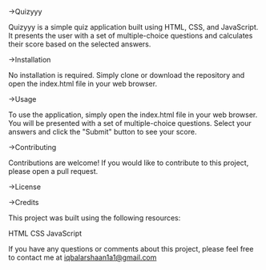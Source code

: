 →Quizyyy

Quizyyy is a simple quiz application built using HTML, CSS, and JavaScript. It presents the user with a set of multiple-choice questions and calculates their score based on the selected answers.

→Installation

No installation is required. Simply clone or download the repository and open the index.html file in your web browser.

→Usage

To use the application, simply open the index.html file in your web browser. You will be presented with a set of multiple-choice questions. Select your answers and click the "Submit" button to see your score.

→Contributing

Contributions are welcome! If you would like to contribute to this project, please open a pull request.

→License


→Credits

This project was built using the following resources:

HTML
CSS
JavaScript

If you have any questions or comments about this project, please feel free to contact me at
iqbalarshaan1a1@gmail.com  
